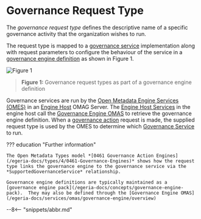 <!-- SPDX-License-Identifier: CC-BY-4.0 -->
<!-- Copyright Contributors to the ODPi Egeria project. -->


# Governance Request Type

The *governance request type* defines the descriptive name of a specific governance activity that the organization wishes to run.

The request type is mapped to a [governance service](/egeria-docs/concepts/governance-service) implementation along with request parameters to configure the behaviour of the service in a [governance engine definition](/egeria-docs/concepts/governance-engine) as shown in Figure 1.

![Figure 1](/egeria-docs/guides/developer/open-metadata-archives/governance-engine-definition.svg)
> **Figure 1:** Governance request types as part of a governance engine definition

Governance services are run by the [Open Metadata Engine Services (OMES)](/egeria-docs/services/omes) in an [Engine Host](/egeria-docs/concepts/engine-host) OMAG Server.  The [Engine Host Services](/egeria-docs/services/engine-host-services) in the engine host call the [Governance Engine OMAS](/egeria-docs/services/omas/governance-engine/overview) to retrieve the governance engine definition.  When a [governance action](/egeria-docs/concepts/governance-action) request is made, the supplied request type is used by the OMES to determine which [Governance Service](/egeria-docs/concepts/governance-service) to run.


??? education "Further information"

    The Open Metadata Types model *[0461 Governance Action Engines](/egeria-docs/types/4/0461-Governance-Engines)* shows how the request type links the governance engine to the governance service via the *SupportedGovernanceService* relationship.
    
    Governance engine definitions are typically maintained as a [governance engine pack](/egeria-docs/concepts/governance-engine-pack).  They may also be defined through the [Governance Engine OMAS](/egeria-docs/services/omas/governance-engine/overview)


--8<-- "snippets/abbr.md"